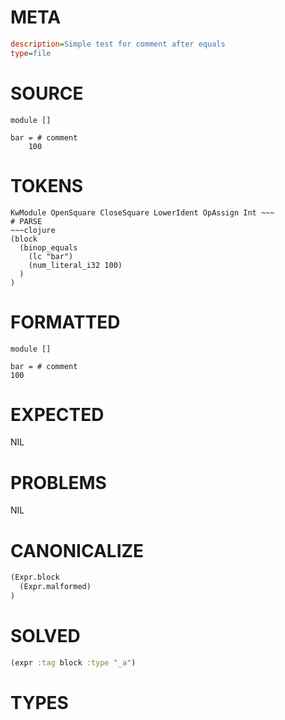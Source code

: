# META
~~~ini
description=Simple test for comment after equals
type=file
~~~
# SOURCE
~~~roc
module []

bar = # comment
    100
~~~
# TOKENS
~~~text
KwModule OpenSquare CloseSquare LowerIdent OpAssign Int ~~~
# PARSE
~~~clojure
(block
  (binop_equals
    (lc "bar")
    (num_literal_i32 100)
  )
)
~~~
# FORMATTED
~~~roc
module []

bar = # comment
100
~~~
# EXPECTED
NIL
# PROBLEMS
NIL
# CANONICALIZE
~~~clojure
(Expr.block
  (Expr.malformed)
)
~~~
# SOLVED
~~~clojure
(expr :tag block :type "_a")
~~~
# TYPES
~~~roc
~~~
